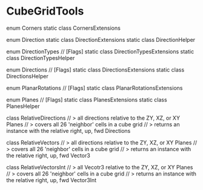 # CubeGridTools

enum Corners
static class CornersExtensions

enum Direction
static class DirectionExtensions
static class DirectionHelper

enum DirectionTypes // [Flags]
static class DirectionTypesExtensions
static class DirectionTypesHelper

enum Directions // [Flags]
static class DirectionsExtensions
static class DirectionsHelper

enum PlanarRotations // [Flags]
static class PlanarRotationsExtensions

enum Planes // [Flags]
static class PlanesExtensions
static class PlanesHelper

class RelativeDirections
// > all directions relative to the ZY, XZ, or XY Planes
//   > covers all 26 'neighbor' cells in a cube grid
// > returns an instance with the relative right, up, fwd Directions

class RelativeVectors
// > all directions relative to the ZY, XZ, or XY Planes
//   > covers all 26 'neighbor' cells in a cube grid
// > returns an instance with the relative right, up, fwd Vector3

class RelativeVectorsInt
// > all Vecotr3 relative to the ZY, XZ, or XY Planes
//   > covers all 26 'neighbor' cells in a cube grid
// > returns an instance with the relative right, up, fwd Vector3Int
